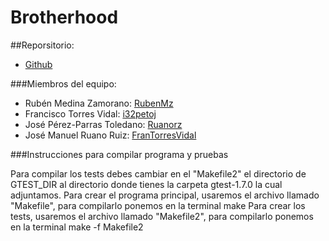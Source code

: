 Brotherhood
===========


##Reporsitorio:

+ [Github](https://github.com/i32petoj/AgendaDental)


###Miembros del equipo:

+ Rubén Medina Zamorano: [RubenMz](https://github.com/RubenMZ)
+ Francisco Torres Vidal: [i32petoj](https://github.com/i32petoj)
+ José Pérez-Parras Toledano: [Ruanorz](https://github.com/ruanorz)
+ José Manuel Ruano Ruiz: [FranTorresVidal  ](https://github.com/FranTorresVidal)

###Instrucciones para compilar programa y pruebas

Para compilar los tests debes cambiar en el "Makefile2" el directorio de GTEST_DIR al directorio donde tienes la carpeta gtest-1.7.0 la cual adjuntamos.
Para crear el programa principal, usaremos el archivo llamado "Makefile", para compilarlo ponemos en la terminal make
Para crear los tests, usaremos el archivo llamado "Makefile2", para compilarlo ponemos en la terminal make -f Makefile2
